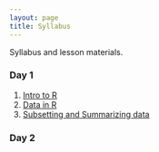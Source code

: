 ```yaml
---
layout: page
title: Syllabus
---
```


Syllabus and lesson materials.

### Day 1

<div class="toc" markdown="1">

1.  [Intro to R](R_intro_00.html)
2.  [Data in R](R_intro_01_data.html)
3.  [Subsetting and Summarizing data](R_intro_02_subsetting_summarizing.html)

</div>

### Day 2
